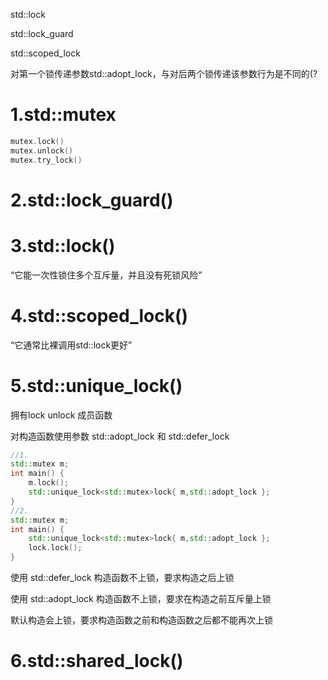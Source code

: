 std::lock

std::lock_guard

std::scoped_lock

对第一个锁传递参数std::adopt_lock，与对后两个锁传递该参数行为是不同的(?
# 1.std::mutex
```cpp
mutex.lock()
mutex.unlock()
mutex.try_lock()
```

# 2.std::lock_guard()

# 3.std::lock()
“它能一次性锁住多个互斥量，并且没有死锁风险”


# 4.std::scoped_lock()
“它通常比裸调用std::lock更好”

# 5.std::unique_lock()
拥有lock unlock 成员函数

对构造函数使用参数 std::adopt_lock 和 std::defer_lock
```cpp
//1.
std::mutex m;
int main() {
    m.lock();
    std::unique_lock<std::mutex>lock{ m,std::adopt_lock };
}
//2.
std::mutex m;
int main() {
    std::unique_lock<std::mutex>lock{ m,std::adopt_lock };
    lock.lock();
}
```
使用 std::defer_lock 构造函数不上锁，要求构造之后上锁

使用 std::adopt_lock 构造函数不上锁，要求在构造之前互斥量上锁

默认构造会上锁，要求构造函数之前和构造函数之后都不能再次上锁
# 6.std::shared_lock()
